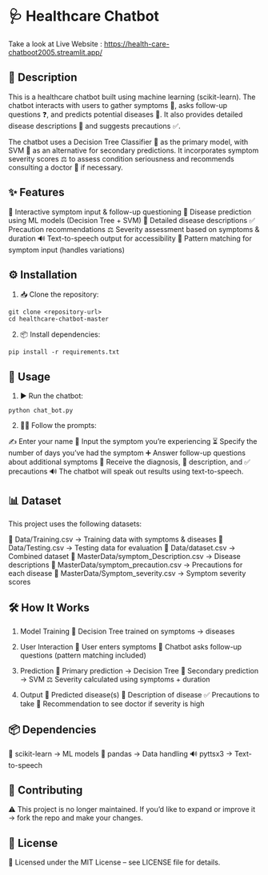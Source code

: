 # 🩺 Healthcare Chatbot

Take a look at Live Website : https://health-care-chatboot2005.streamlit.app/

## 📖 Description

This is a healthcare chatbot built using machine learning (scikit-learn).
The chatbot interacts with users to gather symptoms 🤒, asks follow-up questions ❓, and predicts potential diseases 🧬.
It also provides detailed disease descriptions 📄 and suggests precautions ✅.

The chatbot uses a Decision Tree Classifier 🌳 as the primary model, with SVM 🤖 as an alternative for secondary predictions.
It incorporates symptom severity scores ⚖️ to assess condition seriousness and recommends consulting a doctor 🏥 if necessary.


## ✨ Features

💬 Interactive symptom input & follow-up questioning
🔮 Disease prediction using ML models (Decision Tree + SVM)
📄 Detailed disease descriptions
✅ Precaution recommendations
⚖️ Severity assessment based on symptoms & duration
🔊 Text-to-speech output for accessibility
🔎 Pattern matching for symptom input (handles variations)


## ⚙️ Installation

1. 📥 Clone the repository:
```
git clone <repository-url>
cd healthcare-chatbot-master
```
2. 📦 Install dependencies:
```
pip install -r requirements.txt
```


## 🚀 Usage

1. ▶️ Run the chatbot:
```
python chat_bot.py
```
2. 🧑‍⚕️ Follow the prompts:

✍️ Enter your name
🤒 Input the symptom you’re experiencing
⏳ Specify the number of days you’ve had the symptom
➕ Answer follow-up questions about additional symptoms
🧬 Receive the diagnosis, 📄 description, and ✅ precautions
🔊 The chatbot will speak out results using text-to-speech.


## 📊 Dataset

This project uses the following datasets:

📂 Data/Training.csv → Training data with symptoms & diseases
📂 Data/Testing.csv → Testing data for evaluation
📂 Data/dataset.csv → Combined dataset
📂 MasterData/symptom_Description.csv → Disease descriptions
📂 MasterData/symptom_precaution.csv → Precautions for each disease
📂 MasterData/Symptom_severity.csv → Symptom severity scores


## 🛠️ How It Works

1. Model Training
🌳 Decision Tree trained on symptoms → diseases

2. User Interaction
👤 User enters symptoms
🔄 Chatbot asks follow-up questions (pattern matching included)

3. Prediction
🎯 Primary prediction → Decision Tree
🤖 Secondary prediction → SVM
⚖️ Severity calculated using symptoms + duration

4. Output
🧬 Predicted disease(s)
📄 Description of disease
✅ Precautions to take
🏥 Recommendation to see doctor if severity is high


## 📦 Dependencies
🧮 scikit-learn → ML models
🐼 pandas → Data handling
🔊 pyttsx3 → Text-to-speech


## 🤝 Contributing

⚠️ This project is no longer maintained.
If you’d like to expand or improve it → fork the repo and make your changes.

## 📜 License

📄 Licensed under the MIT License – see LICENSE file for details.
